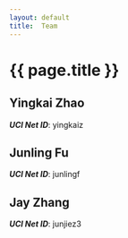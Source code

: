 ```yaml
---
layout: default
title:  Team
---
```


# {{ page.title }}


## Yingkai Zhao
***UCI Net ID***: yingkaiz

## Junling Fu
***UCI Net ID***: junlingf

## Jay Zhang
***UCI Net ID***: junjiez3
